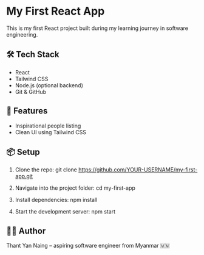 # My First React App

This is my first React project built during my learning journey in software engineering.

## 🛠 Tech Stack
- React
- Tailwind CSS
- Node.js (optional backend)
- Git & GitHub

## 🚀 Features
- Inspirational people listing
- Clean UI using Tailwind CSS

## 📦 Setup

1. Clone the repo:
git clone https://github.com/YOUR-USERNAME/my-first-app.git

2. Navigate into the project folder:
cd my-first-app

3. Install dependencies:
npm install

4. Start the development server:
npm start

## 👨‍💻 Author
Thant Yan Naing – aspiring software engineer from Myanmar 🇲🇲
